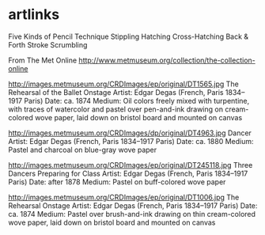 # artlinks
Five Kinds of Pencil Technique
Stippling
Hatching
Cross-Hatching
Back & Forth Stroke
Scrumbling

From The Met Online http://www.metmuseum.org/collection/the-collection-online 

http://images.metmuseum.org/CRDImages/ep/original/DT1565.jpg
The Rehearsal of the Ballet Onstage
Artist: Edgar Degas (French, Paris 1834–1917 Paris)
Date: ca. 1874
Medium: Oil colors freely mixed with turpentine, with traces of watercolor and pastel over pen-and-ink drawing on cream-colored wove paper, laid down on bristol board and mounted on canvas

http://images.metmuseum.org/CRDImages/dp/original/DT4963.jpg
Dancer
Artist: Edgar Degas (French, Paris 1834–1917 Paris)
Date: ca. 1880
Medium: Pastel and charcoal on blue-gray wove paper

http://images.metmuseum.org/CRDImages/ep/original/DT245118.jpg
Three Dancers Preparing for Class
Artist: Edgar Degas (French, Paris 1834–1917 Paris)
Date: after 1878
Medium: Pastel on buff-colored wove paper

http://images.metmuseum.org/CRDImages/ep/original/DT1006.jpg
The Rehearsal Onstage
Artist: Edgar Degas (French, Paris 1834–1917 Paris)
Date: ca. 1874
Medium: Pastel over brush-and-ink drawing on thin cream-colored wove paper, laid down on bristol board and mounted on canvas



